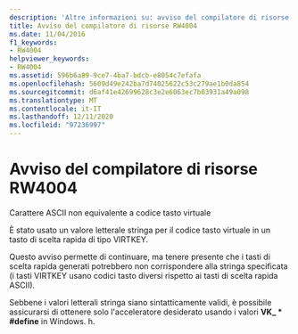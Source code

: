 ```yaml
---
description: 'Altre informazioni su: avviso del compilatore di risorse RW4004'
title: Avviso del compilatore di risorse RW4004
ms.date: 11/04/2016
f1_keywords:
- RW4004
helpviewer_keywords:
- RW4004
ms.assetid: 596b6a89-9ce7-4ba7-bdcb-e8054c7efafa
ms.openlocfilehash: 5609d49e242ba7d74025622c53c279ae1b0da854
ms.sourcegitcommit: d6af41e42699628c3e2e6063ec7b03931a49a098
ms.translationtype: MT
ms.contentlocale: it-IT
ms.lasthandoff: 12/11/2020
ms.locfileid: "97236997"
---
```

# <a name="resource-compiler-warning-rw4004"></a>Avviso del compilatore di risorse RW4004

Carattere ASCII non equivalente a codice tasto virtuale

È stato usato un valore letterale stringa per il codice tasto virtuale in un tasto di scelta rapida di tipo VIRTKEY.

Questo avviso permette di continuare, ma tenere presente che i tasti di scelta rapida generati potrebbero non corrispondere alla stringa specificata (i tasti VIRTKEY usano codici tasto diversi rispetto ai tasti di scelta rapida ASCII).

Sebbene i valori letterali stringa siano sintatticamente validi, è possibile assicurarsi di ottenere solo l'acceleratore desiderato usando i valori **VK_ \* #define** in Windows. h.
